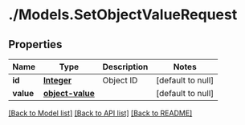 # ./Models.SetObjectValueRequest
## Properties

Name | Type | Description | Notes
------------ | ------------- | ------------- | -------------
**id** | [**Integer**](integer.md) | Object ID | [default to null]
**value** | [**object-value**](object-value.md) |  | [default to null]

[[Back to Model list]](../README.md#documentation-for-models) [[Back to API list]](../README.md#documentation-for-api-endpoints) [[Back to README]](../README.md)
